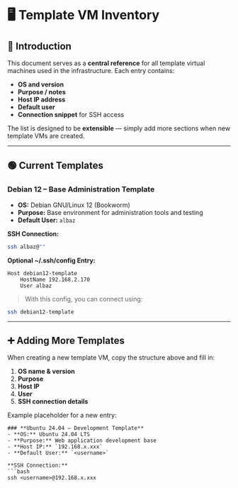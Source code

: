 # 🖥️ Template VM Inventory

## 📌 Introduction
This document serves as a **central reference** for all template virtual machines used in the infrastructure.
Each entry contains:
- **OS and version**
- **Purpose / notes**
- **Host IP address**
- **Default user**
- **Connection snippet** for SSH access

The list is designed to be **extensible** — simply add more sections when new template VMs are created.

---

## 🟢 Current Templates

### **Debian 12 – Base Administration Template**
- **OS:** Debian GNU/Linux 12 (Bookworm)
- **Purpose:** Base environment for administration tools and testing
- **Default User:** `albaz`

**SSH Connection:**
```bash
ssh albaz@""
```

**Optional ~/.ssh/config Entry:**
```
Host debian12-template
    HostName 192.168.2.170
    User albaz
```
> With this config, you can connect using:
```bash
ssh debian12-template
```

---

## ➕ Adding More Templates
When creating a new template VM, copy the structure above and fill in:
1. **OS name & version**
2. **Purpose**
3. **Host IP**
4. **User**
5. **SSH connection details**

Example placeholder for a new entry:
```
### **Ubuntu 24.04 – Development Template**
- **OS:** Ubuntu 24.04 LTS
- **Purpose:** Web application development base
- **Host IP:** `192.168.x.xxx`
- **Default User:** `<username>`

**SSH Connection:**
```bash
ssh <username>@192.168.x.xxx
```
```

